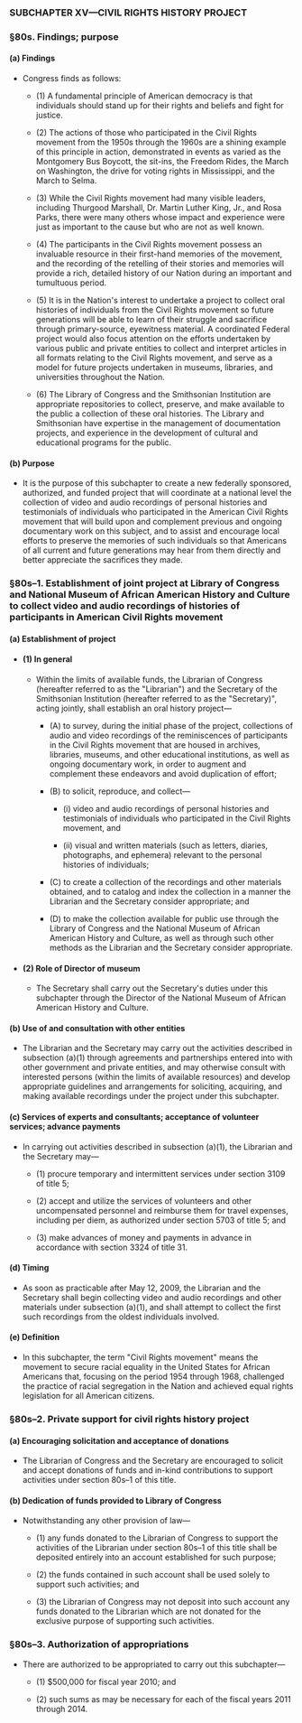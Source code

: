 ### SUBCHAPTER XV—CIVIL RIGHTS HISTORY PROJECT

### §80s. Findings; purpose
#### (a) Findings
* Congress finds as follows:

  * (1) A fundamental principle of American democracy is that individuals should stand up for their rights and beliefs and fight for justice.

  * (2) The actions of those who participated in the Civil Rights movement from the 1950s through the 1960s are a shining example of this principle in action, demonstrated in events as varied as the Montgomery Bus Boycott, the sit-ins, the Freedom Rides, the March on Washington, the drive for voting rights in Mississippi, and the March to Selma.

  * (3) While the Civil Rights movement had many visible leaders, including Thurgood Marshall, Dr. Martin Luther King, Jr., and Rosa Parks, there were many others whose impact and experience were just as important to the cause but who are not as well known.

  * (4) The participants in the Civil Rights movement possess an invaluable resource in their first-hand memories of the movement, and the recording of the retelling of their stories and memories will provide a rich, detailed history of our Nation during an important and tumultuous period.

  * (5) It is in the Nation's interest to undertake a project to collect oral histories of individuals from the Civil Rights movement so future generations will be able to learn of their struggle and sacrifice through primary-source, eyewitness material. A coordinated Federal project would also focus attention on the efforts undertaken by various public and private entities to collect and interpret articles in all formats relating to the Civil Rights movement, and serve as a model for future projects undertaken in museums, libraries, and universities throughout the Nation.

  * (6) The Library of Congress and the Smithsonian Institution are appropriate repositories to collect, preserve, and make available to the public a collection of these oral histories. The Library and Smithsonian have expertise in the management of documentation projects, and experience in the development of cultural and educational programs for the public.

#### (b) Purpose
* It is the purpose of this subchapter to create a new federally sponsored, authorized, and funded project that will coordinate at a national level the collection of video and audio recordings of personal histories and testimonials of individuals who participated in the American Civil Rights movement that will build upon and complement previous and ongoing documentary work on this subject, and to assist and encourage local efforts to preserve the memories of such individuals so that Americans of all current and future generations may hear from them directly and better appreciate the sacrifices they made.

### §80s–1. Establishment of joint project at Library of Congress and National Museum of African American History and Culture to collect video and audio recordings of histories of participants in American Civil Rights movement
#### (a) Establishment of project
* #### (1) In general
  * Within the limits of available funds, the Librarian of Congress (hereafter referred to as the "Librarian") and the Secretary of the Smithsonian Institution (hereafter referred to as the "Secretary)", acting jointly, shall establish an oral history project—

    * (A) to survey, during the initial phase of the project, collections of audio and video recordings of the reminiscences of participants in the Civil Rights movement that are housed in archives, libraries, museums, and other educational institutions, as well as ongoing documentary work, in order to augment and complement these endeavors and avoid duplication of effort;

    * (B) to solicit, reproduce, and collect—

      * (i) video and audio recordings of personal histories and testimonials of individuals who participated in the Civil Rights movement, and

      * (ii) visual and written materials (such as letters, diaries, photographs, and ephemera) relevant to the personal histories of individuals;


    * (C) to create a collection of the recordings and other materials obtained, and to catalog and index the collection in a manner the Librarian and the Secretary consider appropriate; and

    * (D) to make the collection available for public use through the Library of Congress and the National Museum of African American History and Culture, as well as through such other methods as the Librarian and the Secretary consider appropriate.

* #### (2) Role of Director of museum
  * The Secretary shall carry out the Secretary's duties under this subchapter through the Director of the National Museum of African American History and Culture.

#### (b) Use of and consultation with other entities
* The Librarian and the Secretary may carry out the activities described in subsection (a)(1) through agreements and partnerships entered into with other government and private entities, and may otherwise consult with interested persons (within the limits of available resources) and develop appropriate guidelines and arrangements for soliciting, acquiring, and making available recordings under the project under this subchapter.

#### (c) Services of experts and consultants; acceptance of volunteer services; advance payments
* In carrying out activities described in subsection (a)(1), the Librarian and the Secretary may—

  * (1) procure temporary and intermittent services under section 3109 of title 5;

  * (2) accept and utilize the services of volunteers and other uncompensated personnel and reimburse them for travel expenses, including per diem, as authorized under section 5703 of title 5; and

  * (3) make advances of money and payments in advance in accordance with section 3324 of title 31.

#### (d) Timing
* As soon as practicable after May 12, 2009, the Librarian and the Secretary shall begin collecting video and audio recordings and other materials under subsection (a)(1), and shall attempt to collect the first such recordings from the oldest individuals involved.

#### (e) Definition
* In this subchapter, the term "Civil Rights movement" means the movement to secure racial equality in the United States for African Americans that, focusing on the period 1954 through 1968, challenged the practice of racial segregation in the Nation and achieved equal rights legislation for all American citizens.

### §80s–2. Private support for civil rights history project
#### (a) Encouraging solicitation and acceptance of donations
* The Librarian of Congress and the Secretary are encouraged to solicit and accept donations of funds and in-kind contributions to support activities under section 80s–1 of this title.

#### (b) Dedication of funds provided to Library of Congress
* Notwithstanding any other provision of law—

  * (1) any funds donated to the Librarian of Congress to support the activities of the Librarian under section 80s–1 of this title shall be deposited entirely into an account established for such purpose;

  * (2) the funds contained in such account shall be used solely to support such activities; and

  * (3) the Librarian of Congress may not deposit into such account any funds donated to the Librarian which are not donated for the exclusive purpose of supporting such activities.

### §80s–3. Authorization of appropriations
* There are authorized to be appropriated to carry out this subchapter—

  * (1) $500,000 for fiscal year 2010; and

  * (2) such sums as may be necessary for each of the fiscal years 2011 through 2014.